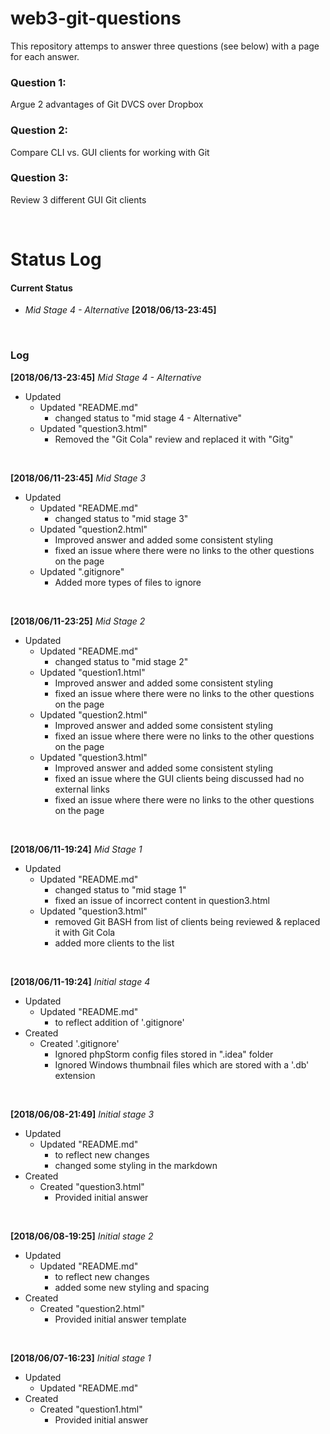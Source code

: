 # web3-git-questions

This repository attemps to answer three questions (see below) with a page for each answer.

### Question 1:
Argue 2 advantages of Git DVCS over Dropbox

### Question 2:
Compare CLI vs. GUI clients for working with Git

### Question 3:
Review 3 different GUI Git clients

<br>


# Status Log


#### Current Status
- *Mid Stage 4 - Alternative* **[2018/06/13-23:45]**

<br>


### Log
**[2018/06/13-23:45]**
*Mid Stage 4 - Alternative*

* Updated
    - Updated "README.md" 
        - changed status to "mid stage 4 - Alternative"
    - Updated "question3.html"
        - Removed the "Git Cola" review and replaced it with "Gitg"          
       
<br>

**[2018/06/11-23:45]**
*Mid Stage 3*

* Updated
    - Updated "README.md" 
        - changed status to "mid stage 3"
    - Updated "question2.html"
        - Improved answer and added some consistent styling
        - fixed an issue where there were no links to the other questions on the page          
    - Updated ".gitignore"
        - Added more types of files to ignore
       
<br>


**[2018/06/11-23:25]**
*Mid Stage 2*

* Updated
    - Updated "README.md" 
        - changed status to "mid stage 2"
    - Updated "question1.html"
        - Improved answer and added some consistent styling
        - fixed an issue where there were no links to the other questions on the page
    - Updated "question2.html"
        - Improved answer and added some consistent styling
        - fixed an issue where there were no links to the other questions on the page          
    - Updated "question3.html"
        - Improved answer and added some consistent styling
        - fixed an issue where the GUI clients being discussed had no external links
        - fixed an issue where there were no links to the other questions on the page
       
<br>



**[2018/06/11-19:24]**
*Mid Stage 1*

* Updated
    - Updated "README.md" 
        - changed status to "mid stage 1"
        - fixed an issue of incorrect content in question3.html 
    - Updated "question3.html"
        - removed Git BASH from list of clients being reviewed & replaced it with Git Cola
        - added more clients to the list
       
<br>


**[2018/06/11-19:24]**
*Initial stage 4*

* Updated
    - Updated "README.md" 
        - to reflect addition of '.gitignore'
* Created    
    - Created '.gitignore'
        - Ignored phpStorm config files stored in ".idea" folder
        - Ignored Windows thumbnail files which are stored with a '.db' extension   
       
<br>


**[2018/06/08-21:49]**
*Initial stage 3*

* Updated
    - Updated "README.md" 
        - to reflect new changes
        - changed some styling in the markdown
* Created    
    - Created "question3.html"
        - Provided initial answer
        
<br>



**[2018/06/08-19:25]**
*Initial stage 2*

* Updated
    - Updated "README.md" 
        - to reflect new changes
        - added some new styling and spacing
* Created    
    - Created "question2.html"
        - Provided initial answer template
        
<br>



**[2018/06/07-16:23]**
*Initial stage 1*

* Updated
    - Updated "README.md"
* Created    
    - Created "question1.html"
        - Provided initial answer 